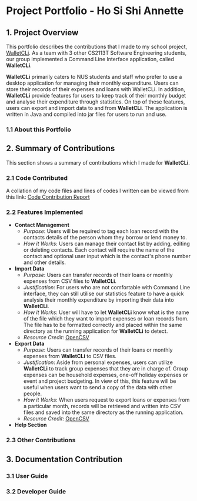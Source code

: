 # Project Portfolio - Ho Si Shi Annette
## 1. Project Overview
This portfolio describes the contributions that I made to my school project, [WalletCLi](https://github.com/AY1920S1-CS2113T-W17-2/main).  As a team with 3 other CS2113T Software Engineering students, our group implemented a Command Line Interface application, called **WalletCLi**. 

**WalletCLi** primarily caters to NUS students and staff who prefer to use a desktop application for managing their monthly expenditure. Users can store their records of their expenses and loans with WalletCLi. In addition, **WalletCLi** provide features for users to keep track of their monthly budget and analyse their expenditure through statistics. On top of these features, users can export and import data to and from **WalletCLi**. The application is written in Java and compiled into jar files for users to run and use.
### 1.1 About this Portfolio
## 2. Summary of Contributions
This section shows a summary of contributions which I made for **WalletCLi**.
### 2.1 Code Contributed
A collation of my code files and lines of codes I written can be viewed from this link:
[Code Contribution Report](https://nuscs2113-ay1920s1.github.io/dashboard/#=undefined&search=Xdecosee)
### 2.2 Features Implemented
* **Contact Management**
  * _Purpose_: Users will be required to tag each loan record with the contacts details of the person whom they borrow or lend money to. 
  * _How it Works_: Users can manage their contact list by adding, editing or deleting contacts. Each contact will require the name of the contact and optional user input which is the contact's phone number and other details.
* **Import Data**
  * _Purpose_: Users can transfer records of their loans or monthly expenses from CSV files to **WalletCLi**. 
  * _Justification_: For users who are not comfortable with Command Line interface, they can still utilise our statistics feature to have a quick analysis their monthly expenditure by importing their data into **WalletCLi**.
  * _How it Works_: User will have to let **WalletCLi** know what is the name of the file which they want to import expenses or loan records from. The file has to be formatted correctly and placed within the same directory as the running application for **WalletCLi** to detect.
  * _Resource Credit_: [OpenCSV](http://opencsv.sourceforge.net/)
* **Export Data**
  * _Purpose_: Users can transfer records of their loans or monthly expenses from **WalletCLi** to CSV files.
  * _Justification_: Aside from personal expenses, users can utilize **WalletCLi** to track group expenses that they are in charge of. Group expenses can be household expenses, one-off holiday expenses or event and project budgeting. In view of this, this feature will be useful when users want to send a copy of the data with other people.
  * _How it Works_: When users request to export loans or expenses from a particular month, records will be retrieved and written into CSV files and saved into the same directory as the running application.
  * _Resource Credit_: [OpenCSV](http://opencsv.sourceforge.net/)
* **Help Section**
### 2.3 Other Contributions
## 3. Documentation Contribution
### 3.1 User Guide
### 3.2 Developer Guide
